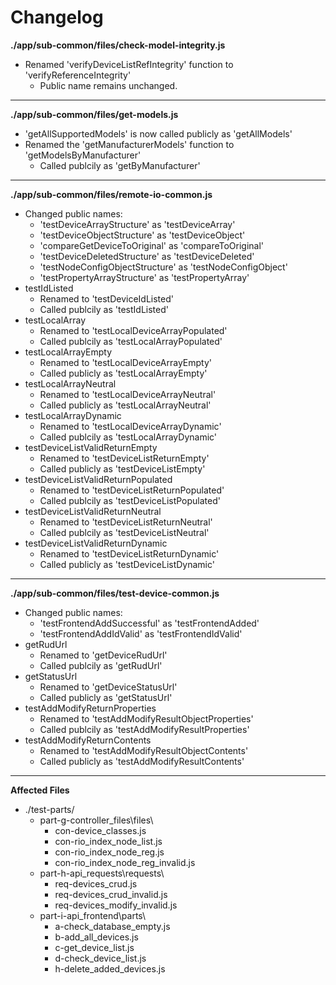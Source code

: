 # Changelog

**./app/sub-common/files/check-model-integrity.js**
* Renamed 'verifyDeviceListRefIntegrity' function to 'verifyReferenceIntegrity'
	* Public name remains unchanged.

---

**./app/sub-common/files/get-models.js**
* 'getAllSupportedModels' is now called publicly as 'getAllModels'
* Renamed the 'getManufacturerModels' function to 'getModelsByManufacturer'
	* Called publcily as 'getByManufacturer'

---

**./app/sub-common/files/remote-io-common.js**
* Changed public names:
	* 'testDeviceArrayStructure' as 'testDeviceArray'
	* 'testDeviceObjectStructure' as 'testDeviceObject'
	* 'compareGetDeviceToOriginal' as 'compareToOriginal'
	* 'testDeviceDeletedStructure' as 'testDeviceDeleted'
	* 'testNodeConfigObjectStructure' as 'testNodeConfigObject'
	* 'testPropertyArrayStructure' as 'testPropertyArray'
* testIdListed
	* Renamed to 'testDeviceIdListed'
	* Called publcily as 'testIdListed'
* testLocalArray
	* Renamed to 'testLocalDeviceArrayPopulated'
	* Called publcily as 'testLocalArrayPopulated'
* testLocalArrayEmpty
	* Renamed to 'testLocalDeviceArrayEmpty'
	* Called publicly as 'testLocalArrayEmpty'
* testLocalArrayNeutral
	* Renamed to 'testLocalDeviceArrayNeutral'
	* Called publicly as 'testLocalArrayNeutral'
* testLocalArrayDynamic
	* Renamed to 'testLocalDeviceArrayDynamic'
	* Called publcily as 'testLocalArrayDynamic'
* testDeviceListValidReturnEmpty
	* Renamed to 'testDeviceListReturnEmpty'
	* Called publicly as 'testDeviceListEmpty'
* testDeviceListValidReturnPopulated
	* Renamed to 'testDeviceListReturnPopulated'
	* Called publcily as 'testDeviceListPopulated'
* testDeviceListValidReturnNeutral
	* Renamed to 'testDeviceListReturnNeutral'
	* Called publcily as 'testDeviceListNeutral'
* testDeviceListValidReturnDynamic
	* Renamed to 'testDeviceListReturnDynamic'
	* Called publicly as 'testDeviceListDynamic'

---

**./app/sub-common/files/test-device-common.js**
* Changed public names:
	* 'testFrontendAddSuccessful' as 'testFrontendAdded'
	* 'testFrontendAddIdValid' as 'testFrontendIdValid'
* getRudUrl
	* Renamed to 'getDeviceRudUrl'
	* Called publcily as 'getRudUrl'
* getStatusUrl
	* Renamed to 'getDeviceStatusUrl'
	* Called publicly as 'getStatusUrl'
* testAddModifyReturnProperties
	* Renamed to 'testAddModifyResultObjectProperties'
	* Called publcily as 'testAddModifyResultProperties'
* testAddModifyReturnContents
	* Renamed to 'testAddModifyResultObjectContents'
	* Called publicly as 'testAddModifyResultContents'

---

**Affected Files**
* ./test-parts/
	* part-g-controller_files\files\
		* con-device_classes.js
		* con-rio_index_node_list.js
		* con-rio_index_node_reg.js
		* con-rio_index_node_reg_invalid.js
	* part-h-api_requests\requests\
		* req-devices_crud.js
		* req-devices_crud_invalid.js
		* req-devices_modify_invalid.js
	* part-i-api_frontend\parts\
		* a-check_database_empty.js
		* b-add_all_devices.js
		* c-get_device_list.js
		* d-check_device_list.js
		* h-delete_added_devices.js
